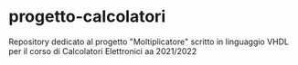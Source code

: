 # progetto-calcolatori

Repository dedicato al progetto "Moltiplicatore" scritto in linguaggio VHDL per il corso di Calcolatori Elettronici aa 2021/2022
